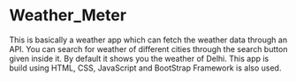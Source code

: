 # Weather_Meter
This is basically a weather app which can fetch the weather data through an API. You can search for weather of different cities through the search button given inside it. By default it shows you the weather of Delhi. This app is build using HTML, CSS, JavaScript and BootStrap Framework is also used.
